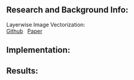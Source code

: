 
## Research and Background Info:

Layerwise Image Vectorization:  
[Github](https://github.com/Picsart-AI-Research/LIVE-Layerwise-Image-Vectorization) &nbsp; [Paper](https://arxiv.org/pdf/2206.04655)  


## Implementation:


## Results:



